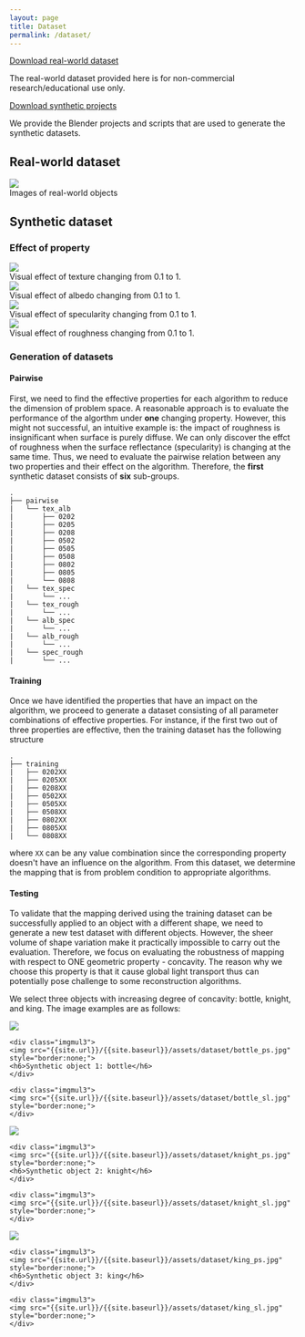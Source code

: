 ```yaml
---
layout: page
title: Dataset
permalink: /dataset/
---
```


[Download real-world dataset]()

The real-world dataset provided here is for non-commercial research/educational use only.

[Download synthetic projects](https://github.com/imkaywu/blender_scripts)

We provide the Blender projects and scripts that are used to generate the synthetic datasets.

## Real-world dataset
<div class="imgcap">
<img src="{{site.url}}/{{site.baseurl}}/assets/dataset/real_world_dataset.png" style="border:none;">
<div class="thecap">Images of real-world objects</div>
</div>


## Synthetic dataset

### Effect of property
<div class="imgcap">
<img src="{{site.url}}/{{site.baseurl}}/assets/dataset/tex.png" style="border:none;">
<div class="thecap">Visual effect of texture changing from 0.1 to 1.</div>
</div>

<div class="imgcap">
<img src="{{site.url}}/{{site.baseurl}}/assets/dataset/alb.png" style="border:none;">
<div class="thecap">Visual effect of albedo changing from 0.1 to 1.</div>
</div>

<div class="imgcap">
<img src="{{site.url}}/{{site.baseurl}}/assets/dataset/spec.png" style="border:none;">
<div class="thecap">Visual effect of specularity changing from 0.1 to 1.</div>
</div>

<div class="imgcap">
<img src="{{site.url}}/{{site.baseurl}}/assets/dataset/rough.png" style="border:none;">
<div class="thecap">Visual effect of roughness changing from 0.1 to 1.</div>
</div>

### Generation of datasets

#### Pairwise
First, we need to find the effective properties for each algorithm to reduce the dimension of problem space. A reasonable approach is to evaluate the performance of the algorthm under **one** changing property. However, this might not successful, an intuitive example is: the impact of roughness is insignificant when surface is purely diffuse. We can only discover the effct of roughness when the surface reflectance (specularity) is changing at the same time. Thus, we need to evaluate the pairwise relation between any two properties and their effect on the algorithm. Therefore, the **first** synthetic dataset consists of **six** sub-groups.

```
.
├── pairwise
|   └── tex_alb
|   	├── 0202
|   	├── 0205
|   	├── 0208
|   	├── 0502
|   	├── 0505
|   	├── 0508
|   	├── 0802
|   	├── 0805
|   	└── 0808
|   └── tex_spec
|   	└── ...
|   └── tex_rough
|   	└── ...
|   └── alb_spec
|   	└── ...
|   └── alb_rough
|   	└── ...
|   └── spec_rough
|   	└── ...
```

#### Training
Once we have identified the properties that have an impact on the algorithm, we proceed to generate a dataset consisting of all parameter combinations of effective properties. For instance, if the first two out of three properties are effective, then the training dataset has the following structure
```
.
├── training
|   ├── 0202XX
|   ├── 0205XX
|   ├── 0208XX
|   ├── 0502XX
|   ├── 0505XX
|   ├── 0508XX
|   ├── 0802XX
|   ├── 0805XX
|   └── 0808XX
```
where `XX` can be any value combination since the corresponding property doesn't have an influence on the algorithm. From this dataset, we determine the mapping that is from problem condition to appropriate algorithms.

#### Testing
To validate that the mapping derived using the training dataset can be successfully applied to an object with a different shape, we need to generate a new test dataset with different objects. However, the sheer volume of shape variation make it practically impossible to carry out the evaluation. Therefore, we focus on evaluating the robustness of mapping with respect to ONE geometric property - concavity. The reason why we choose this property is that it cause global light transport thus can potentially pose challenge to some reconstruction algorithms.

We select three objects with increasing degree of concavity: bottle, knight, and king. The image examples are as follows:

<div class="container">
	<div class="imgmul3">
	<img src="{{site.url}}/{{site.baseurl}}/assets/dataset/bottle_mvs.jpg" style="border:none;">
	</div>

	<div class="imgmul3">
	<img src="{{site.url}}/{{site.baseurl}}/assets/dataset/bottle_ps.jpg" style="border:none;">
	<h6>Synthetic object 1: bottle</h6>
	</div>

	<div class="imgmul3">
	<img src="{{site.url}}/{{site.baseurl}}/assets/dataset/bottle_sl.jpg" style="border:none;">
	</div>
</div>

<div class="container">
	<div class="imgmul3">
	<img src="{{site.url}}/{{site.baseurl}}/assets/dataset/knight_mvs.jpg" style="border:none;">
	</div>

	<div class="imgmul3">
	<img src="{{site.url}}/{{site.baseurl}}/assets/dataset/knight_ps.jpg" style="border:none;">
	<h6>Synthetic object 2: knight</h6>
	</div>

	<div class="imgmul3">
	<img src="{{site.url}}/{{site.baseurl}}/assets/dataset/knight_sl.jpg" style="border:none;">
	</div>
</div>

<div class="container">
	<div class="imgmul3">
	<img src="{{site.url}}/{{site.baseurl}}/assets/dataset/king_mvs.jpg" style="border:none;">
	</div>

	<div class="imgmul3">
	<img src="{{site.url}}/{{site.baseurl}}/assets/dataset/king_ps.jpg" style="border:none;">
	<h6>Synthetic object 3: king</h6>
	</div>

	<div class="imgmul3">
	<img src="{{site.url}}/{{site.baseurl}}/assets/dataset/king_sl.jpg" style="border:none;">
	</div>
</div>